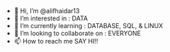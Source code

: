 - 👋 Hi, I’m @alifhaidar13
- 👀 I’m interested in : DATA
- 🌱 I’m currently learning : DATABASE, SQL, & LINUX
- 💞️ I’m looking to collaborate on : EVERYONE
- 📫 How to reach me SAY HI!!

<!---
alifhaidar13/alifhaidar13 is a ✨ special ✨ repository because its `README.md` (this file) appears on your GitHub profile.
You can click the Preview link to take a look at your changes.
--->
